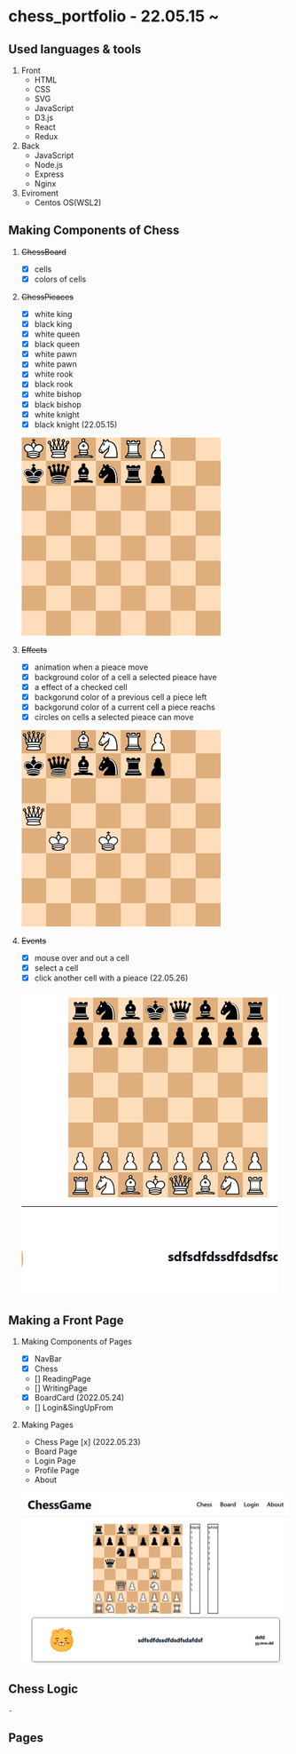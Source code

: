# chess_portfolio - 22.05.15 ~

## Used languages & tools

1. Front
   - HTML
   - CSS
   - SVG
   - JavaScript
   - D3.js
   - React
   - Redux
2. Back
   - JavaScript
   - Node.js
   - Express
   - Nginx
3. Eviroment
   - Centos OS(WSL2)

## Making Components of Chess

1. ~~ChessBoard~~

   - [x] cells
   - [x] colors of cells

2. ~~ChessPieaces~~

   - [x] white king
   - [x] black king
   - [x] white queen
   - [x] black queen
   - [x] white pawn
   - [x] white pawn
   - [x] white rook
   - [x] black rook
   - [x] white bishop
   - [x] black bishop
   - [x] white knight
   - [x] black knight (22.05.15)

   ![title](Images/items.png)

3. ~~Effects~~

   - [x] animation when a pieace move
   - [x] background color of a cell a selected pieace have
   - [x] a effect of a checked cell
   - [x] backgorund color of a previous cell a piece left
   - [x] backgorund color of a current cell a piece reachs
   - [x] circles on cells a selected pieace can move

   ![title](Images/motion.gif)

4. ~~Events~~

   - [x] mouse over and out a cell
   - [x] select a cell
   - [x] click another cell with a pieace (22.05.26)

   ![title](Images/events.gif)

## Making a Front Page

1. Making Components of Pages

   - [x] NavBar
   - [x] Chess
   - [] ReadingPage
   - [] WritingPage
   - [x] BoardCard (2022.05.24)
   - [] Login&SingUpFrom

2. Making Pages

   - Chess Page [x] (2022.05.23)
   - Board Page
   - Login Page
   - Profile Page
   - About

   ![title](Images/front1.PNG)

## Chess Logic

    -

## Pages
